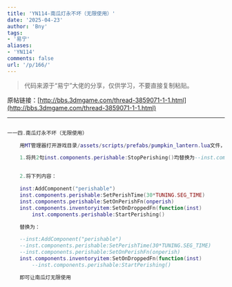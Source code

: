 ```yaml
---
title: 'YN114-南瓜灯永不坏（无限使用）'
date: '2025-04-23'
author: 'Bny'
tags:
- '易宁'
aliases:
- 'YN114'
comments: false
url: '/p/166/'
---
```


> 代码来源于“易宁”大佬的分享，仅供学习，不要直接复制粘贴。

原帖链接：[http://bbs.3dmgame.com/thread-3859071-1-1.html](http://bbs.3dmgame.com/thread-3859071-1-1.html)

---

```lua  

一一四.南瓜灯永不坏（无限使用）

	用MT管理器打开游戏目录/assets/scripts/prefabs/pumpkin_lantern.lua文件，

	1.将共2句inst.components.perishable:StopPerishing()均替换为--inst.components.perishable:StopPerishing()


	2.将下列内容：

	inst:AddComponent("perishable")
	inst.components.perishable:SetPerishTime(30*TUNING.SEG_TIME)
	inst.components.perishable:SetOnPerishFn(onperish)
	inst.components.inventoryitem:SetOnDroppedFn(function(inst)
		inst.components.perishable:StartPerishing()

	替换为：

	--inst:AddComponent("perishable")
	--inst.components.perishable:SetPerishTime(30*TUNING.SEG_TIME)
	--inst.components.perishable:SetOnPerishFn(onperish)
	inst.components.inventoryitem:SetOnDroppedFn(function(inst)
		--inst.components.perishable:StartPerishing()

	即可让南瓜灯无限使用

```  

